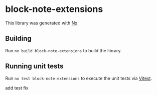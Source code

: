 # block-note-extensions

This library was generated with [Nx](https://nx.dev).

## Building

Run `nx build block-note-extensions` to build the library.

## Running unit tests

Run `nx test block-note-extensions` to execute the unit tests via [Vitest](https://vitest.dev/).


add test fix